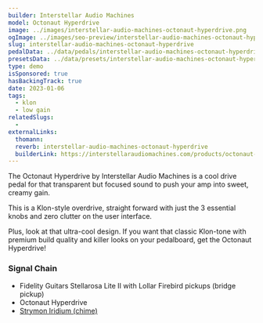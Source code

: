 ```yaml
---
builder: Interstellar Audio Machines
model: Octonaut Hyperdrive
image: ../images/interstellar-audio-machines-octonaut-hyperdrive.png
ogImage: ../images/seo-preview/interstellar-audio-machines-octonaut-hyperdrive.jpeg
slug: interstellar-audio-machines-octonaut-hyperdrive
pedalData: ../data/pedals/interstellar-audio-machines-octonaut-hyperdrive.pedal.json
presetsData: ../data/presets/interstellar-audio-machines-octonaut-hyperdrive.presets.json
type: demo
isSponsored: true
hasBackingTrack: true
date: 2023-01-06
tags:
  - klon
  - low gain
relatedSlugs:
  -
externalLinks:
  thomann:
  reverb: interstellar-audio-machines-octonaut-hyperdrive
  builderLink: https://interstellaraudiomachines.com/products/octonaut-hyperdrive
---
```


The Octonaut Hyperdrive by Interstellar Audio Machines is a cool drive pedal for that transparent but focused sound to push your amp into sweet, creamy gain.

This is a Klon-style overdrive, straight forward with just the 3 essential knobs and zero clutter on the user interface.

Plus, look at that ultra-cool design. If you want that classic Klon-tone with premium build quality and killer looks on your pedalboard, get the Octonaut Hyperdrive!

### Signal Chain

- Fidelity Guitars Stellarosa Lite II with Lollar Firebird pickups (bridge pickup)
- Octonaut Hyperdrive
- [Strymon Iridium (chime)](/demos/strymon-iridium)
